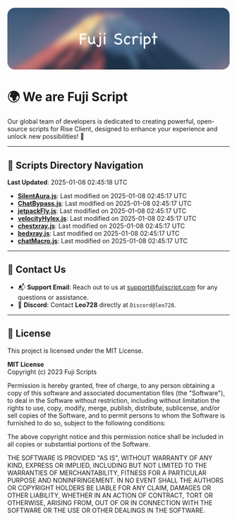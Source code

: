 ![Banner](.github/b.webp)

# 🌍 **We are Fuji Script**

Our global team of developers is dedicated to creating powerful, open-source scripts for Rise Client, designed to enhance your experience and unlock new possibilities! 🌟

---
<!-- SCRIPTS_NAVIGATION_START -->
## 📂 **Scripts Directory Navigation**

**Last Updated**: 2025-01-08 02:45:18 UTC

- **[SilentAura.js](scripts/SilentAura.js)**: Last modified on 2025-01-08 02:45:17 UTC
- **[ChatBypass.js](scripts/ChatBypass.js)**: Last modified on 2025-01-08 02:45:17 UTC
- **[jetpackFly.js](scripts/jetpackFly.js)**: Last modified on 2025-01-08 02:45:17 UTC
- **[velocityHylex.js](scripts/velocityHylex.js)**: Last modified on 2025-01-08 02:45:17 UTC
- **[chestxray.js](scripts/chestxray.js)**: Last modified on 2025-01-08 02:45:17 UTC
- **[bedxray.js](scripts/bedxray.js)**: Last modified on 2025-01-08 02:45:17 UTC
- **[chatMacro.js](scripts/chatMacro.js)**: Last modified on 2025-01-08 02:45:17 UTC

<!-- SCRIPTS_NAVIGATION_END -->

---

## 💬 **Contact Us**  
- 📬 **Support Email**: Reach out to us at [support@fujiscript.com](mailto:support@fujiscript.com) for any questions or assistance.  
- 💬 **Discord**: Contact **Leo728** directly at `Discord@leo728`.

---

## 📜 **License**

This project is licensed under the MIT License.  

**MIT License**  
Copyright (c) 2023 Fuji Scripts  

Permission is hereby granted, free of charge, to any person obtaining a copy of this software and associated documentation files (the "Software"), to deal in the Software without restriction, including without limitation the rights to use, copy, modify, merge, publish, distribute, sublicense, and/or sell copies of the Software, and to permit persons to whom the Software is furnished to do so, subject to the following conditions:  

The above copyright notice and this permission notice shall be included in all copies or substantial portions of the Software.  

THE SOFTWARE IS PROVIDED "AS IS", WITHOUT WARRANTY OF ANY KIND, EXPRESS OR IMPLIED, INCLUDING BUT NOT LIMITED TO THE WARRANTIES OF MERCHANTABILITY, FITNESS FOR A PARTICULAR PURPOSE AND NONINFRINGEMENT. IN NO EVENT SHALL THE AUTHORS OR COPYRIGHT HOLDERS BE LIABLE FOR ANY CLAIM, DAMAGES OR OTHER LIABILITY, WHETHER IN AN ACTION OF CONTRACT, TORT OR OTHERWISE, ARISING FROM, OUT OF OR IN CONNECTION WITH THE SOFTWARE OR THE USE OR OTHER DEALINGS IN THE SOFTWARE.  
